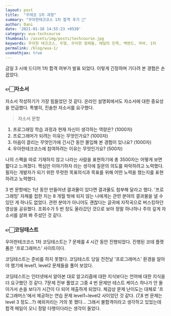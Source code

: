 ```yaml
---
layout: post
title:  "우테코 1차 과정"
summary: "우아한테크코스 1차 합격 후기 🤗"
author: Dani
date: '2021-01-10 14:55:23 +0530'
category: wua-techcourse
thumbnail: /assets/img/posts/techcourse.jpg
keywords: 우아한 테크코스, 우형, 우아한 형제들, 배달의 민족, 백앤드, 자바, 1차
permalink: /blog/wua-1/
usemathjax: true
---
```



금일 3 시에 드디어 1차 합격 여부가 발표 되었다. 이렇게 긴장하며 기다려 본 경험은 손 꼽았다.

### 👉🏻자소서

자소서 작성하기가 가장 힘들었던 것 같다. 온라인 설명회에서도 자소서에 대한 중요성을 언급했다. 특별히, 진솔한 자소서를 요구했다.

> 자소서 문항
1. 프로그래밍 학습 과정과 현재 자신이 생각하는 역량은? (1000자)
2. 프로그래머가 되려는 이유는 무엇인가요? (1000자)
3. 마음이 끌리는 무엇인가에 긴시간 동안 몰입해 본 경험이 있나요? (1000자)
4. 우아한테크코스에 참여하려는 이유는 무엇인가요? (500자)

나의 스펙을 따로 기재하지 않고 나라는 사람을 표현하기에 총 3500자는 어떻게 보면 짧다고 느껴졌다. 핵심만 이야기하자 라는 생각에 질문의 의도를 파악하려고 노력했다. 필자는 개발자가 되기 위한 뚜렷한 목표의식과 목표를 위해 어떤 노력을 했는지를 표현하려고 노력했다.

3 번 문항에는 1년 동안 만들어낸 결과물이 있다면 결과물도 첨부해 달라고 했다. '프로그래밍' 자체를 접한 지는 8 개월 밖에 되지 않는 나에게는 관련 분야의 결과물을 낼 수 있던 게 하나도 없었다. 관련 분야가 아니어도 괜찮다는 글귀에 자작곡으로 버스킹하던 영상을 공유했다. 조회수가 5 번 정도 올라갔던 것으로 보아 정말 하나하나 주의 깊게 자소서를 살펴 봐 주셨던 것 같다.

### 👉🏻코딩테스트

우아한테크코스 1차 코딩테스트는 7 문제를 4 시간 동안 진행되었다. 진행된 코테 플랫폼은 '프로그래머스' 사이트이다. 

코딩테스트는 준비를 하지 못했다. 코딩테스트 당일 전전날 '프로그래머스' 환경을 알아야 했기에 level1, level2 문제들을 풀어 보았다. 

코딩테스트는 인터넷에서 알아본 대로 알고리즘에 대한 지식보다는 언어에 대한 지식을 더 요구했던 것 같다. 7문제 전부 풀었고 그중 4 번 문제만 테스트 케이스 하나가 안 돌아가서 손을 보다가 시간이 다 되어 제출하게 되었다. 체감상 문제 난이도는 대체로 '프로그래머스'에서 제공하는 연습 문제 level1~level2 사이었던 것 같다. (7,8 번 문제는 level 3 정도...?) 예외처리는 거의 못 했다... 그래서 불합격이라고 생각하고 있었는데 합격 메일이 오니 정말 다행이다라는 생각이 들었다.
